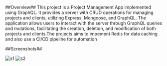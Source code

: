 ##Overview##
This project is a Project Management App implemented using GraphQL. It provides a server with CRUD operations for managing projects and clients, utilizing Express, Mongoose, and GraphQL. The application allows users to interact with the server through GraphQL queries and mutations, facilitating the creation, deletion, and modification of both projects and clients.The projects aims to impement Redis for data caching and also use a CI/CD pipeline for automation

##Screenshots##


![s1](https://github.com/aun1414/Project-Management-App/assets/106032365/0d0bbb7d-64a8-4842-afe5-2f781b776334)
![s2](https://github.com/aun1414/Project-Management-App/assets/106032365/f6022332-434d-4862-9724-e04a1a3d9acc)

